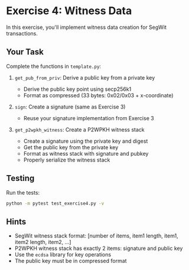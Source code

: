 # Exercise 4: Witness Data

In this exercise, you'll implement witness data creation for SegWit transactions.

## Your Task

Complete the functions in `template.py`:

1. `get_pub_from_priv`: Derive a public key from a private key
   - Derive the public key point using secp256k1
   - Format as compressed (33 bytes: 0x02/0x03 + x-coordinate)

2. `sign`: Create a signature (same as Exercise 3)
   - Reuse your signature implementation from Exercise 3

3. `get_p2wpkh_witness`: Create a P2WPKH witness stack
   - Create a signature using the private key and digest
   - Get the public key from the private key
   - Format as witness stack with signature and pubkey
   - Properly serialize the witness stack

## Testing

Run the tests:
```bash
python -m pytest test_exercise4.py -v
```

## Hints
- SegWit witness stack format: [number of items, item1 length, item1, item2 length, item2, ...]
- P2WPKH witness stack has exactly 2 items: signature and public key
- Use the `ecdsa` library for key operations
- The public key must be in compressed format 